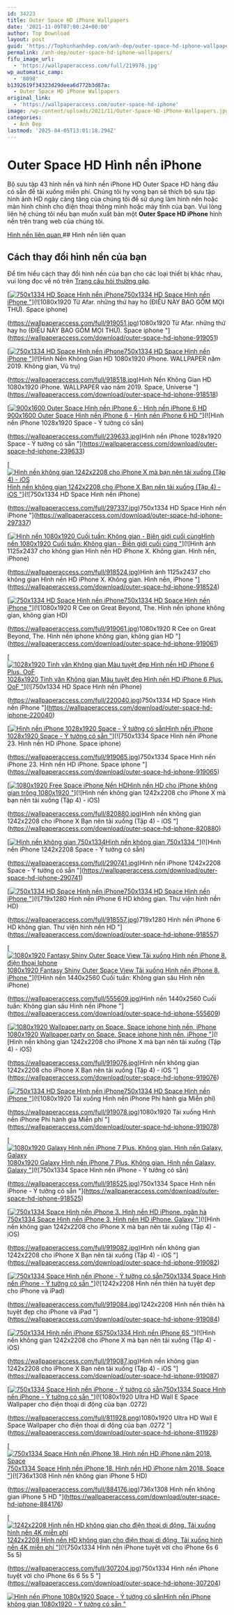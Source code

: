 ```yaml
---
id: 34223
title: Outer Space HD iPhone Wallpapers
date: '2021-11-09T07:00:24+00:00'
author: Top Download
layout: post
guid: 'https://Tophinhanhdep.com/anh-dep/outer-space-hd-iphone-wallpapers/'
permalink: /anh-dep/outer-space-hd-iphone-wallpapers/
fifu_image_url:
  - 'https://wallpaperaccess.com/full/219978.jpg'
wp_automatic_camp:
  - '8098'
b1392619f34323d29deea6d772b3d87a:
  - Outer Space HD iPhone Wallpapers
original_link:
  - 'https://wallpaperaccess.com/outer-space-hd-iphone'
image: /wp-content/uploads/2021/11/Outer-Space-HD-iPhone-Wallpapers.jpg
categories:
  - Ảnh Đẹp
lastmod: '2025-04-05T13:01:18.294Z'
---
```

# Outer Space HD Hình nền iPhone

Bộ sưu tập 43 hình nền và hình nền iPhone HD Outer Space HD hàng đầu có sẵn để tải xuống miễn phí. Chúng tôi hy vọng bạn sẽ thích bộ sưu tập hình ảnh HD ngày càng tăng của chúng tôi để sử dụng làm hình nền hoặc màn hình chính cho điện thoại thông minh hoặc máy tính của bạn. Vui lòng liên hệ chúng tôi nếu bạn muốn xuất bản một **Outer Space HD iPhone** hình nền trên trang web của chúng tôi.

[Hình nền liên quan ](#related) ## Hình nền liên quan

## Cách thay đổi hình nền của bạn

Để tìm hiểu cách thay đổi hình nền của bạn cho các loại thiết bị khác nhau, vui lòng đọc về nó trên [Trang câu hỏi thường gặp](https://tophinhanhdep.com/faq/).

  
[[![750x1334 HD Space Hình nền iPhone](https://wallpaperaccess.com/full/219978.jpg)750x1334 HD Space Hình nền iPhone "](https://wallpaperaccess.com/download/outer-space-hd-iphone-219978)](![1080x1920 Từ Afar.  những thứ hay ho (ĐIỀU NÀY BAO GỒM MỌI THỨ).  Space iphone)

(https://wallpaperaccess.com/full/919051.jpg)1080x1920 Từ Afar. những thứ hay ho (ĐIỀU NÀY BAO GỒM MỌI THỨ). Space iphone "](https://wallpaperaccess.com/download/outer-space-hd-iphone-919051)

[[![750x1334 HD Space Hình nền iPhone](https://wallpaperaccess.com/full/219974.jpg)750x1334 HD Space Hình nền iPhone "](https://wallpaperaccess.com/download/outer-space-hd-iphone-219974)](![Hình Nền Không Gian HD 1080x1920 iPhone.  WALLPAPER năm 2019. Không gian, Vũ trụ)

(https://wallpaperaccess.com/full/918518.jpg)Hình Nền Không Gian HD 1080x1920 iPhone. WALLPAPER vào năm 2019. Space, Universe "](https://wallpaperaccess.com/download/outer-space-hd-iphone-918518)

[[![900x1600 Outer Space Hình nền iPhone 6 - Hình nền iPhone 6 HD](https://wallpaperaccess.com/full/220110.jpg)900x1600 Outer Space Hình nền iPhone 6 - Hình nền iPhone 6 HD "](https://wallpaperaccess.com/download/outer-space-hd-iphone-220110)](![Hình nền iPhone 1028x1920 Space - Ý tưởng có sẵn)

(https://wallpaperaccess.com/full/239633.jpg)Hình nền iPhone 1028x1920 Space - Ý tưởng có sẵn "](https://wallpaperaccess.com/download/outer-space-hd-iphone-239633)

[[![Hình nền không gian 1242x2208 cho iPhone X mà bạn nên tải xuống (Tập 4) - iOS](https://wallpaperaccess.com/full/757235.jpg)Hình nền không gian 1242x2208 cho iPhone X Bạn nên tải xuống (Tập 4) - iOS "](https://wallpaperaccess.com/download/outer-space-hd-iphone-757235)](![750x1334 HD Space Hình nền iPhone)

(https://wallpaperaccess.com/full/297337.jpg)750x1334 HD Space Hình nền iPhone "](https://wallpaperaccess.com/download/outer-space-hd-iphone-297337)

[[![Hình nền 1080x1920 Cuối tuần: Không gian - Biên giới cuối cùng](https://wallpaperaccess.com/full/919058.jpg)Hình nền 1080x1920 Cuối tuần: Không gian - Biên giới cuối cùng "](https://wallpaperaccess.com/download/outer-space-hd-iphone-919058)](![Hình ảnh 1125x2437 cho không gian Hình nền HD iPhone X. Không gian.  Hình nền, iPhone)

(https://wallpaperaccess.com/full/918524.jpg)Hình ảnh 1125x2437 cho không gian Hình nền HD iPhone X. Không gian. Hình nền, iPhone "](https://wallpaperaccess.com/download/outer-space-hd-iphone-918524)

[[![750x1334 HD Space Hình nền iPhone](https://wallpaperaccess.com/full/219595.jpg)750x1334 HD Space Hình nền iPhone "](https://wallpaperaccess.com/download/outer-space-hd-iphone-219595)](![1080x1920 R Cee on Great Beyond, The.  Hình nền iphone không gian, không gian HD)

(https://wallpaperaccess.com/full/919061.jpg)1080x1920 R Cee on Great Beyond, The. Hình nền iphone không gian, không gian HD "](https://wallpaperaccess.com/download/outer-space-hd-iphone-919061)

[[![1028x1920 Tinh vân Không gian Màu tuyệt đẹp Hình nền HD iPhone 6 Plus.  OoF](https://wallpaperaccess.com/full/286257.jpg)1028x1920 Tinh vân Không gian Màu tuyệt đẹp Hình nền HD iPhone 6 Plus. OoF "](https://wallpaperaccess.com/download/outer-space-hd-iphone-286257)](![750x1334 HD Space Hình nền iPhone)

(https://wallpaperaccess.com/full/220040.jpg)750x1334 HD Space Hình nền iPhone "](https://wallpaperaccess.com/download/outer-space-hd-iphone-220040)

[[![Hình nền iPhone 1028x1920 Space - Ý tưởng có sẵn](https://wallpaperaccess.com/full/879957.jpg)Hình nền iPhone 1028x1920 Space - Ý tưởng có sẵn "](https://wallpaperaccess.com/download/outer-space-hd-iphone-879957)](![750x1334 Space Hình nền iPhone 23. Hình nền HD iPhone.  Space iphone)

(https://wallpaperaccess.com/full/919065.jpg)750x1334 Space Hình nền iPhone 23. Hình nền HD iPhone. Space iphone "](https://wallpaperaccess.com/download/outer-space-hd-iphone-919065)

[[![1080x1920 Free Space iPhone Nền HD](https://wallpaperaccess.com/full/919066.jpg)Hình nền HD cho iPhone không gian trống 1080x1920 "](https://wallpaperaccess.com/download/outer-space-hd-iphone-919066)](![Hình nền không gian 1242x2208 cho iPhone X mà bạn nên tải xuống (Tập 4) - iOS)

(https://wallpaperaccess.com/full/820880.jpg)Hình nền không gian 1242x2208 cho iPhone X Bạn nên tải xuống (Tập 4) - iOS "](https://wallpaperaccess.com/download/outer-space-hd-iphone-820880)

[[![Hình nền không gian 750x1334](https://wallpaperaccess.com/full/919068.jpg)Hình nền không gian 750x1334 "](https://wallpaperaccess.com/download/outer-space-hd-iphone-919068)](![Hình nền iPhone 1242x2208 Space - Ý tưởng có sẵn)

(https://wallpaperaccess.com/full/290741.jpg)Hình nền iPhone 1242x2208 Space - Ý tưởng có sẵn "](https://wallpaperaccess.com/download/outer-space-hd-iphone-290741)

[[![750x1334 HD Space Hình nền iPhone](https://wallpaperaccess.com/full/418075.jpg)750x1334 HD Space Hình nền iPhone "](https://wallpaperaccess.com/download/outer-space-hd-iphone-418075)](![719x1280 Hình nền iPhone 6 HD không gian.  Thư viện hình nền HD)

(https://wallpaperaccess.com/full/918557.jpg)719x1280 Hình nền iPhone 6 HD không gian. Thư viện hình nền HD "](https://wallpaperaccess.com/download/outer-space-hd-iphone-918557)

[[![1080x1920 Fantasy Shiny Outer Space View Tải xuống Hình nền iPhone 8.  điện thoại Iphone](https://wallpaperaccess.com/full/919073.jpg)1080x1920 Fantasy Shiny Outer Space View Tải xuống Hình nền iPhone 8. iPhone "](https://wallpaperaccess.com/download/outer-space-hd-iphone-919073)](![Hình nền 1440x2560 Cuối tuần: Không gian sâu Hình nền iPhone)

(https://wallpaperaccess.com/full/555609.jpg)Hình nền 1440x2560 Cuối tuần: Không gian sâu Hình nền iPhone "](https://wallpaperaccess.com/download/outer-space-hd-iphone-555609)

[[![1080x1920 Wallpaper.party on Space.  Space iphone hình nền, iPhone](https://wallpaperaccess.com/full/919075.jpg)1080x1920 Wallpaper.party on Space. Space iphone hình nền, iPhone "](https://wallpaperaccess.com/download/outer-space-hd-iphone-919075)](![Hình nền không gian 1242x2208 cho iPhone X mà bạn nên tải xuống (Tập 4) - iOS)

(https://wallpaperaccess.com/full/919076.jpg)Hình nền không gian 1242x2208 cho iPhone X Bạn nên tải xuống (Tập 4) - iOS "](https://wallpaperaccess.com/download/outer-space-hd-iphone-919076)

[[![750x1334 HD Space Hình nền iPhone](https://wallpaperaccess.com/full/874945.jpg)750x1334 HD Space Hình nền iPhone "](https://wallpaperaccess.com/download/outer-space-hd-iphone-874945)](![1080x1920 Tải xuống Hình nền iPhone Phi hành gia Miễn phí)

(https://wallpaperaccess.com/full/919078.jpg)1080x1920 Tải xuống Hình nền iPhone Phi hành gia Miễn phí "](https://wallpaperaccess.com/download/outer-space-hd-iphone-919078)

[[![1080x1920 Galaxy Hình nền iPhone 7 Plus.  Không gian.  Hình nền Galaxy, Galaxy](https://wallpaperaccess.com/full/823500.jpg)1080x1920 Galaxy Hình nền iPhone 7 Plus. Không gian. Hình nền Galaxy, Galaxy "](https://wallpaperaccess.com/download/outer-space-hd-iphone-823500)](![750x1334 Space Hình nền iPhone - Ý tưởng có sẵn)

(https://wallpaperaccess.com/full/918525.jpg)750x1334 Space Hình nền iPhone - Ý tưởng có sẵn "](https://wallpaperaccess.com/download/outer-space-hd-iphone-918525)

[[![750x1334 Space Hình nền iPhone 3. Hình nền HD iPhone.  ngân hà](https://wallpaperaccess.com/full/919081.jpg)750x1334 Space Hình nền iPhone 3. Hình nền HD iPhone. Galaxy "](https://wallpaperaccess.com/download/outer-space-hd-iphone-919081)](![Hình nền không gian 1242x2208 cho iPhone X mà bạn nên tải xuống (Tập 4) - iOS)

(https://wallpaperaccess.com/full/919082.jpg)Hình nền không gian 1242x2208 cho iPhone X Bạn nên tải xuống (Tập 4) - iOS "](https://wallpaperaccess.com/download/outer-space-hd-iphone-919082)

[[![750x1334 Space Hình nền iPhone - Ý tưởng có sẵn](https://wallpaperaccess.com/full/318833.jpg)750x1334 Space Hình nền iPhone - Ý tưởng có sẵn "](https://wallpaperaccess.com/download/outer-space-hd-iphone-318833)](![1242x2208 Hình nền thiên hà tuyệt đẹp cho iPhone và iPad)

(https://wallpaperaccess.com/full/919084.jpg)1242x2208 Hình nền thiên hà tuyệt đẹp cho iPhone và iPad "](https://wallpaperaccess.com/download/outer-space-hd-iphone-919084)

[[![750x1334 Hình nền iPhone 6S](https://wallpaperaccess.com/full/531855.jpg)750x1334 Hình nền iPhone 6S "](https://wallpaperaccess.com/download/outer-space-hd-iphone-531855)](![Hình nền không gian 1242x2208 cho iPhone X mà bạn nên tải xuống (Tập 4) - iOS)

(https://wallpaperaccess.com/full/919087.jpg)Hình nền không gian 1242x2208 cho iPhone X Bạn nên tải xuống (Tập 4) - iOS "](https://wallpaperaccess.com/download/outer-space-hd-iphone-919087)

[[![750x1334 Space Hình nền iPhone - Ý tưởng có sẵn](https://wallpaperaccess.com/full/715123.jpg)750x1334 Space Hình nền iPhone - Ý tưởng có sẵn "](https://wallpaperaccess.com/download/outer-space-hd-iphone-715123)](![1080x1920 Ultra HD Wall E Space Wallpaper cho điện thoại di động của bạn .0272)

(https://wallpaperaccess.com/full/811928.png)1080x1920 Ultra HD Wall E Space Wallpaper cho điện thoại di động của bạn .0272 "](https://wallpaperaccess.com/download/outer-space-hd-iphone-811928)

[[![750x1334 Space Hình nền iPhone 18. Hình nền HD iPhone năm 2018. Space](https://wallpaperaccess.com/full/919092.jpg)750x1334 Space Hình nền iPhone 18. Hình nền HD iPhone năm 2018. Space "](https://wallpaperaccess.com/download/outer-space-hd-iphone-919092)](![736x1308 Hình nền không gian iPhone 5 HD)

(https://wallpaperaccess.com/full/884176.jpg)736x1308 Hình nền không gian iPhone 5 HD "](https://wallpaperaccess.com/download/outer-space-hd-iphone-884176)

[[![1242x2208 Hình nền HD không gian cho điện thoại di động, Tải xuống hình nền 4K miễn phí](https://wallpaperaccess.com/full/919095.jpg)1242x2208 Hình nền HD không gian cho điện thoại di động, Tải xuống hình nền 4K miễn phí "](https://wallpaperaccess.com/download/outer-space-hd-iphone-919095)](![750x1334 Hình nền iPhone tuyệt vời cho iPhone 6s 6 5s 5)

(https://wallpaperaccess.com/full/307204.jpg)750x1334 Hình nền iPhone tuyệt vời cho iPhone 6s 6 5s 5 "](https://wallpaperaccess.com/download/outer-space-hd-iphone-307204)

[![Hình nền iPhone 1080x1920 Space - Ý tưởng có sẵn](https://wallpaperaccess.com/full/919098.jpg)Hình nền iPhone không gian 1080x1920 - Ý tưởng có sẵn "](https://wallpaperaccess.com/download/outer-space-hd-iphone-919098)
